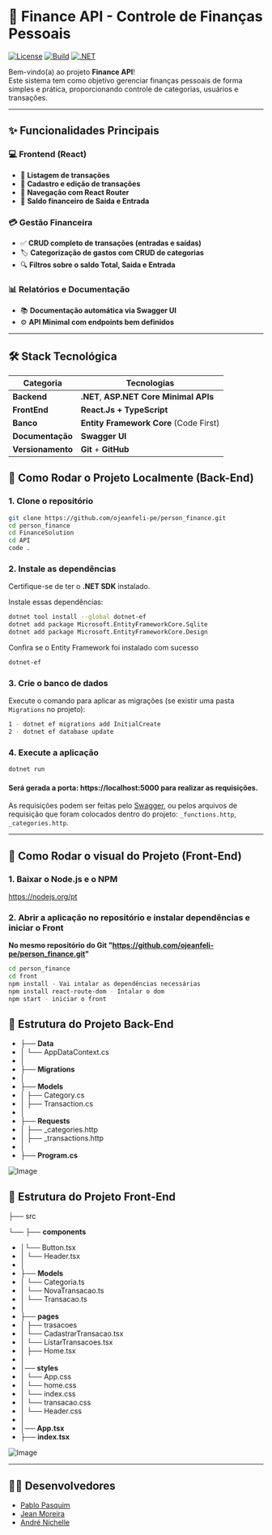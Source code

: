 # 💸 Finance API - Controle de Finanças Pessoais

[![License](https://img.shields.io/badge/License-MIT-blue.svg)](https://opensource.org/licenses/MIT)
[![Build](https://img.shields.io/badge/Build-passing-brightgreen)](https://github.com/ojeanfeli-pe/person_finance)
[![.NET](https://img.shields.io/badge/.NET-blue)](https://dotnet.microsoft.com/en-us/download)

Bem-vindo(a) ao projeto **Finance API**!  
Este sistema tem como objetivo gerenciar finanças pessoais de forma simples e prática, proporcionando controle de categorias, usuários e transações.

---

## ✨ Funcionalidades Principais

### 💻 **Frontend (React)**
- 📄 **Listagem de transações**
- 🧾 **Cadastro e edição de transações**
- 🧭 **Navegação com React Router**
- 💸 **Saldo financeiro de Saida e Entrada**

### 💳 **Gestão Financeira**
- ✅ **CRUD completo de transações (entradas e saídas)**
- 🏷️ **Categorização de gastos com CRUD de categorias**
- 🔍 **Filtros sobre o saldo Total, Saida e Entrada**

### 📊 **Relatórios e Documentação**
- 📚 **Documentação automática via Swagger UI**
- ⚙️ **API Minimal com endpoints bem definidos**

---

## 🛠 Stack Tecnológica

| Categoria        | Tecnologias                                                 |
|-----------------|-------------------------------------------------------------|
| **Backend** | **.NET**, **ASP.NET Core Minimal APIs** |
| **FrontEnd** |  **React.Js + TypeScript** |
| **Banco** | **Entity Framework Core** (Code First) |
| **Documentação**| **Swagger UI** |
| **Versionamento**| **Git** + **GitHub** |


## 🚀 Como Rodar o Projeto Localmente (Back-End)

### 1. Clone o repositório

```bash
git clone https://github.com/ojeanfeli-pe/person_finance.git
cd person_finance
cd FinanceSolution
cd API
code .
```
### 2. Instale as dependências
Certifique-se de ter o **.NET SDK** instalado.

Instale essas dependências:

```bash
dotnet tool install --global dotnet-ef
dotnet add package Microsoft.EntityFrameworkCore.Sqlite
dotnet add package Microsoft.EntityFrameworkCore.Design
```

Confira se o Entity Framework foi instalado com sucesso

```bash
dotnet-ef
```

### 3. Crie o banco de dados

Execute o comando para aplicar as migrações (se existir uma pasta `Migrations` no projeto):

```bash
1 - dotnet ef migrations add InitialCreate
2 - dotnet ef database update
```

### 4. Execute a aplicação

```bash
dotnet run
```

#### Será gerada a porta: https://localhost:5000 para realizar as requisições.

As requisições podem ser feitas pelo [Swagger](http://localhost:5000/swagger/index.html), ou pelos arquivos de requisição que foram colocados dentro do projeto:  `_functions.http`, `_categories.http`.

---
## 🚀 Como Rodar o visual do Projeto (Front-End)

### 1. Baixar o Node.js e o NPM

 https://nodejs.org/pt

 ### 2. Abrir a aplicação no repositório e instalar dependências e iniciar o Front

 **No mesmo repositório do Git "https://github.com/ojeanfeli-pe/person_finance.git"**

```bash
cd person_finance
cd front
npm install - Vai intalar as dependências necessárias
npm install react-route-dom - Intalar o dom
npm start - iniciar o front
```


## 📂 Estrutura do Projeto Back-End

- ├── **Data**
- │   └── AppDataContext.cs  
- │  
- ├── **Migrations**  
- │  
- ├── **Models**  
- │   ├── Category.cs  
- │   ├── Transaction.cs  
- │  
- ├── **Requests**  
- │   ├── _categories.http  
- │   ├── _transactions.http  
- │  
- ├── **Program.cs** 

![Image](https://github.com/user-attachments/assets/e740f4d1-86e5-4286-874b-97b1450b540c)

## 📂 Estrutura do Projeto Front-End
├── src

└──
├── **components**
- │└── Button.tsx  
- │   └── Header.tsx
- │
- ├── **Models**  
- │    └── Categoria.ts
- │     └── NovaTransacao.ts
- │     └── Transacao.ts
- │
- ├── **pages**  
- │   ├── trasacoes
- │          └── CadastrarTransacao.tsx
- │          └── ListarTransacoes.tsx
- │   ├── Home.tsx
- │
- │── **styles**     
- │      └── App.css
- │      └── home.css
- │      └── index.css
- │      └── transacao.css
- │      └── Header.css
- │
- │── **App.tsx**    
- ├── **index.tsx** 

![Image](https://github.com/user-attachments/assets/3619e081-d02c-4ba6-9da0-140980ccf22a)

--- 
## 👨‍💻 Desenvolvedores

- [Pablo Pasquim](https://github.com/pablopasquim)
- [Jean Moreira](https://github.com/ojeanfeli-pe)
- [André Nichelle](https://github.com/Nichele135)




